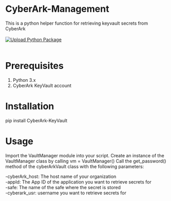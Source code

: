 # CyberArk-Management
This is a python helper function for retrieving keyvault secrets from CyberArk
<br>
<br>
[![Upload Python Package](https://github.com/ayajnik/CyberArk-Management/actions/workflows/python-publish.yml/badge.svg?event=workflow_run)](https://github.com/ayajnik/CyberArk-Management/actions/workflows/python-publish.yml)
<br>
<br>
# Prerequisites
1. Python 3.x
2. CyberArk KeyVault account<br>
# Installation
pip install CyberArk-KeyVault
# Usage
Import the VaultManager module into your script.
Create an instance of the VaultManager class by calling vm = VaultManager()
Call the get_password() method of the cyberArkVault class with the following parameters:

-cyberArk_host: The host name of your organization<br>
-appId: The App ID of the application you want to retrieve secrets for<br>
-safe: The name of the safe where the secret is stored<br>
-cyberark_usr: username you want to retrieve secrets for<br>

